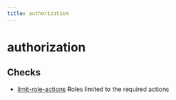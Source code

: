```yaml
---
title: authorization
---
```


# authorization

## Checks


- [limit-role-actions](limit-role-actions) Roles limited to the required actions



